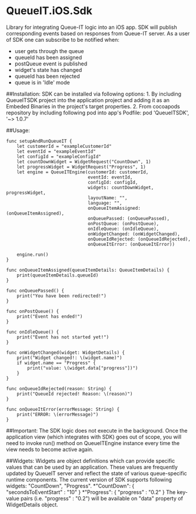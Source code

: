 # QueueIT.iOS.Sdk
Library for integrating Queue-IT logic into an iOS app. SDK will publish corresponding events based on responses 
from Queue-IT server. As a user of SDK one can subscribe to be notified when:
 * user gets through the queue
 * queueId has been assigned
 * postQueue event is published
 * widget's state has changed
 * queueId has been rejected
 * queue is in 'Idle' mode


##Installation:
    SDK can be installed via following options:
    1. By including QueueITSDK project into the application project and adding it as an Embeded Binaries in the 
      project's target properties.
    2. From cocoapods repository by including following pod into app's Podfile: 
        pod 'QueueITSDK', '~> 1.0.7'


##Usage:
    
    func setupAndRunQueueIT {
        let customerId = "exampleCustomerId"
        let eventId = "exampleEventId"
        let configId = "exampleConfigId"
        let countDownWidget = WidgetRequest("CountDown", 1)
        let progressWidget = WidgetRequest("Progress", 1)
        let engine = QueueITEngine(customerId: customerId,
                                   eventId: eventId,
                                   configId: configId,
                                   widgets: countDownWidget, progressWidget,
                                   layoutName: "",
                                   language: "",
                                   onQueueItemAssigned: (onQueueItemAssigned),
                                   onQueuePassed: (onQueuePassed),
                                   onPostQueue: (onPostQueue),
                                   onIdleQueue: (onIdleQueue),
                                   onWidgetChanged: (onWidgetChanged),
                                   onQueueIdRejected: (onQueueIdRejected),
                                   onQueueItError: (onQueueItError))
        
        engine.run()
    }
    
    func onQueueItemAssigned(queueItemDetails: QueueItemDetails) {
        print(queueItemDetails.queueId)
    }
    
    func onQueuePassed() {
        print("You have been redirected!")
    }
    
    func onPostQueue() {
        print("Event has ended!")
    }
    
    func onIdleQueue() {
        print("Event has not started yet!")
    }
    
    func onWidgetChanged(widget: WidgetDetails) {
        print("Widget changed!: \(widget.name)")
        if widget.name == "Progress" {
            print("value: \(widget.data["progress"])")
        }
    }
    
    func onQueueIdRejected(reason: String) {
        print("QueueId rejected! Reason: \(reason)")
    }
    
    func onQueueItError(errorMessage: String) {
        print("ERROR: \(errorMessage)")
    }
    
    
##Important:
    The SDK logic does not execute in the background. Once the application view  (which integrates with SDK)
    goes out of scope, you will need to invoke run() method on QueueITEngine instance every time the view 
    needs to become active again.

##Widgets:
    Widgets are object definitions which can provide specific values that can be used by an application. 
    These values are frequently updated by QueueIT server and reflect the state of various queue-specific 
    runtime components. The current version of SDK supports following widgets: "CountDown", "Progress".
    *"CountDown": { "secondsToEventStart" : "10" } 
    *"Progress": { "progress" : "0.2" } 
    The key-value pairs (i.e. "progress" : "0.2") will be available on "data" property of WidgetDetails object.



